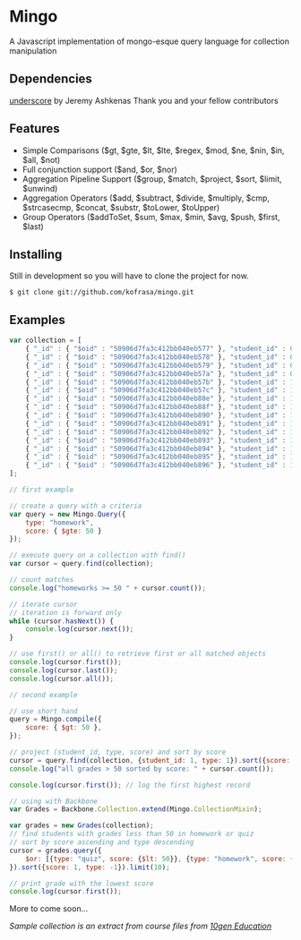 Mingo
=====
A Javascript implementation of mongo-esque query language for collection manipulation


Dependencies
-------------
[underscore](https://github.com/jashkenas/underscore) by Jeremy Ashkenas
Thank you and your fellow contributors


Features
---------
- Simple Comparisons ($gt, $gte, $lt, $lte, $regex, $mod, $ne, $nin, $in, $all, $not)
- Full conjunction support ($and, $or, $nor)
- Aggregation Pipeline Support ($group, $match, $project, $sort, $limit, $unwind)
- Aggregation Operators ($add, $subtract, $divide, $multiply, $cmp, $strcasecmp, $concat, $substr, $toLower, $toUpper)
- Group Operators ($addToSet, $sum, $max, $min, $avg, $push, $first, $last)


Installing
------------
Still in development so you will have to clone the project for now.

    $ git clone git://github.com/kofrasa/mingo.git


Examples
----------

~~~javascript
var collection = [
    { "_id" : { "$oid" : "50906d7fa3c412bb040eb577" }, "student_id" : 0, "type" : "exam", "score" : 54.6535436362647 },
    { "_id" : { "$oid" : "50906d7fa3c412bb040eb578" }, "student_id" : 0, "type" : "quiz", "score" : 31.95004496742112 },
    { "_id" : { "$oid" : "50906d7fa3c412bb040eb579" }, "student_id" : 0, "type" : "homework", "score" : 14.8504576811645 },
    { "_id" : { "$oid" : "50906d7fa3c412bb040eb57a" }, "student_id" : 0, "type" : "homework", "score" : 63.98402553675503 },
    { "_id" : { "$oid" : "50906d7fa3c412bb040eb57b" }, "student_id" : 1, "type" : "exam", "score" : 74.20010837299897 },
    { "_id" : { "$oid" : "50906d7fa3c412bb040eb57c" }, "student_id" : 1, "type" : "quiz", "score" : 96.76851542258362 },
    { "_id" : { "$oid" : "50906d7fa3c412bb040eb88e" }, "student_id" : 197, "type" : "homework", "score" : 88.3871242475841 },
    { "_id" : { "$oid" : "50906d7fa3c412bb040eb88f" }, "student_id" : 198, "type" : "exam", "score" : 49.65504121659061 },
    { "_id" : { "$oid" : "50906d7fa3c412bb040eb890" }, "student_id" : 198, "type" : "quiz", "score" : 83.44326100636312 },
    { "_id" : { "$oid" : "50906d7fa3c412bb040eb891" }, "student_id" : 198, "type" : "homework", "score" : 76.18366499496366 },
    { "_id" : { "$oid" : "50906d7fa3c412bb040eb892" }, "student_id" : 198, "type" : "homework", "score" : 17.46279901047208 },
    { "_id" : { "$oid" : "50906d7fa3c412bb040eb893" }, "student_id" : 199, "type" : "exam", "score" : 67.33828604577803 },
    { "_id" : { "$oid" : "50906d7fa3c412bb040eb894" }, "student_id" : 199, "type" : "quiz", "score" : 48.15737364405101 },
    { "_id" : { "$oid" : "50906d7fa3c412bb040eb895" }, "student_id" : 199, "type" : "homework", "score" : 49.34223066136407 },
    { "_id" : { "$oid" : "50906d7fa3c412bb040eb896" }, "student_id" : 199, "type" : "homework", "score" : 58.09608083191365 }
];

// first example

// create a query with a criteria
var query = new Mingo.Query({
    type: "homework",
    score: { $gte: 50 }
});

// execute query on a collection with find()
var cursor = query.find(collection);

// count matches
console.log("homeworks >= 50 " + cursor.count());

// iterate cursor
// iteration is forward only
while (cursor.hasNext()) {
    console.log(cursor.next());
}

// use first() or all() to retrieve first or all matched objects
console.log(cursor.first());
console.log(cursor.last());
console.log(cursor.all());

// second example

// use short hand
query = Mingo.compile({
    score: { $gt: 50 },
});

// project (student_id, type, score) and sort by score
cursor = query.find(collection, {student_id: 1, type: 1}).sort({score: 1});
console.log("all grades > 50 sorted by score: " + cursor.count());

console.log(cursor.first()); // log the first highest record

// using with Backbone
var Grades = Backbone.Collection.extend(Mingo.CollectionMixin);

var grades = new Grades(collection);
// find students with grades less than 50 in homework or quiz
// sort by score ascending and type descending
cursor = grades.query({
    $or: [{type: "quiz", score: {$lt: 50}}, {type: "homework", score: {$lt: 50}}]
}).sort({score: 1, type: -1}).limit(10);

// print grade with the lowest score
console.log(cursor.first());
~~~

More to come soon...


*Sample collection is an extract from course files from [10gen Education](https://education.10gen.com/courses/10gen/M101P/2013_April/info)*